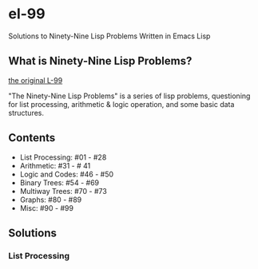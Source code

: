 # el-99
Solutions to Ninety-Nine Lisp Problems Written in Emacs Lisp

## What is Ninety-Nine Lisp Problems?
[the original L-99](https://www.ic.unicamp.br/~meidanis/courses/mc336/2006s2/funcional/L-99_Ninety-Nine_Lisp_Problems.html)

"The Ninety-Nine Lisp Problems" is a series of lisp problems,
questioning for list processing, arithmetic & logic operation,
and some basic data structures.

## Contents
- List Processing: #01 - #28
- Arithmetic: #31 - # 41
- Logic and Codes: #46 - #50
- Binary Trees: #54 - #69
- Multiway Trees: #70 - #73
- Graphs: #80 - #89
- Misc: #90 - #99

## Solutions

### List Processing

